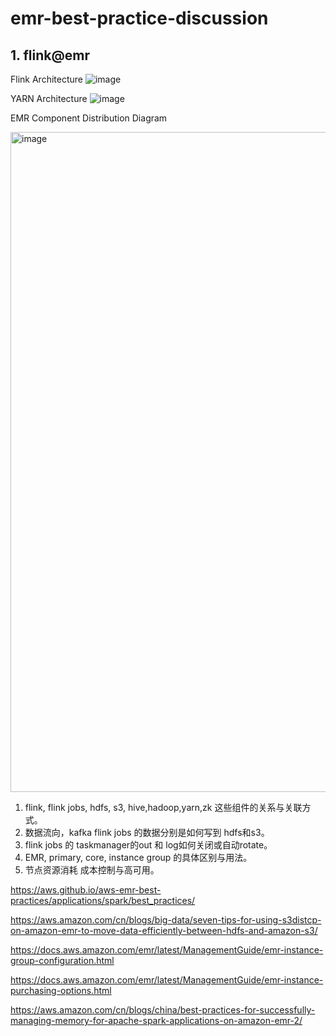 # emr-best-practice-discussion

## 1. flink@emr



Flink Architecture
![image](https://github.com/symeta/emr-best-practice/assets/97269758/dcd909fc-adc8-476e-a5d0-e08f45cf8074)



YARN Architecture
![image](https://github.com/symeta/emr-best-practice/assets/97269758/6702aeab-f0e0-4387-ae81-c2fdfa7f6d89)


EMR Component Distribution Diagram

<img width="1056" alt="image" src="https://github.com/symeta/emr-best-practice/assets/97269758/82d1f310-3d61-40cf-afd6-666b6ff8f510">

1. flink, flink jobs, hdfs, s3, hive,hadoop,yarn,zk 这些组件的关系与关联方式。
2. 数据流向，kafka flink jobs 的数据分别是如何写到 hdfs和s3。
3. flink jobs 的 taskmanager的out 和 log如何关闭或自动rotate。
4. EMR, primary, core, instance group 的具体区别与用法。
5. 节点资源消耗 成本控制与高可用。



https://aws.github.io/aws-emr-best-practices/applications/spark/best_practices/

https://aws.amazon.com/cn/blogs/big-data/seven-tips-for-using-s3distcp-on-amazon-emr-to-move-data-efficiently-between-hdfs-and-amazon-s3/

https://docs.aws.amazon.com/emr/latest/ManagementGuide/emr-instance-group-configuration.html

https://docs.aws.amazon.com/emr/latest/ManagementGuide/emr-instance-purchasing-options.html


https://aws.amazon.com/cn/blogs/china/best-practices-for-successfully-managing-memory-for-apache-spark-applications-on-amazon-emr-2/


